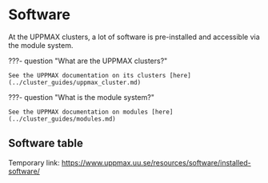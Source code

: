 # Software

At the UPPMAX clusters, 
a lot of software is pre-installed
and accessible via the module system.

???- question "What are the UPPMAX clusters?"

    See the UPPMAX documentation on its clusters [here](../cluster_guides/uppmax_cluster.md)

???- question "What is the module system?"

    See the UPPMAX documentation on modules [here](../cluster_guides/modules.md)

## Software table

Temporary link: <https://www.uppmax.uu.se/resources/software/installed-software/>

<!--- 
<iframe src="/UPPMAX-documentation/software/software_table.html" width="100%" height="500" frameborder="0"></iframe>
--->
